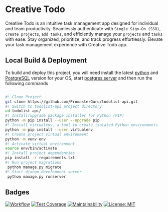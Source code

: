 
# Creative Todo

Creative Todo is an intuitive task management app designed for individual and team productivity. Seamlessly authenticate with `Single Sign-On (SSO)`, `create projects`, `add tasks`, and efficiently manage your `projects` and `tasks` with ease. Stay organized, prioritize, and track progress effortlessly. Elevate your task management experience with Creative Todo  app.

## Local Build & Deployment

To build and deploy this project, you will need install the latest [python](https://www.python.org/downloads/) and [PostgreSQL](https://www.postgresql.org/download/) version for your OS, start [postgres server](https://www.postgresql.org/docs/current/server-start.html) and then run the following commands

```bash

#! Clone Project
git clone https://github.com/PromasterGuru/todolist-api.git
#! Switch to todolist-api project directory
cd todolist-api/
#! Install/upgrade package installer for Python (PIP)
python -m pip install --user --upgrade pip
#! Install virtualenv, a tool to create isolated Python environments
python -m pip install --user virtualenv
#! Create project virtual environment
python -m venv env
#! Activate virtual environment
source env/bin/activate
#! Install project dependencies
pip install -r requirements.txt
#! Run project migrations
 python manage.py migrate
#! Start django development server
 python manage.py runserver
```



## Badges

[![Workflow](https://github.com/github/docs/actions/workflows/django.yml/badge.svg?event=push)]() [![Test Coverage](https://api.codeclimate.com/v1/badges/b2d1279d85184f3debab/test_coverage)](https://codeclimate.com/github/PromasterGuru/todolist-api/test_coverage) [![Maintainability](https://api.codeclimate.com/v1/badges/b2d1279d85184f3debab/maintainability)](https://codeclimate.com/github/PromasterGuru/todolist-api/maintainability) [![License: MIT](https://img.shields.io/badge/License-MIT-green.svg)](https://opensource.org/licenses/MIT)
